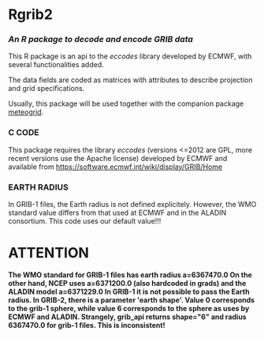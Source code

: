 # Rgrib2

### _An R package to decode and encode GRIB data_

This R package is an api to the *eccodes* library developed by ECMWF, with several functionalities added.

The data fields are coded as matrices with attributes to describe projection and grid specifications.

Usually, this package will be used together with the companion package 
[meteogrid](https://github.com/harphub/Rgrib2).

### C CODE

This package requires the library *eccodes* (versions <=2012 are GPL, more recent versions use the Apache license) developed by ECMWF and available from https://software.ecmwf.int/wiki/display/GRIB/Home

### EARTH RADIUS
In GRIB-1 files, the Earth radius is not defined explicitely. However, the WMO standard value differs from that used at ECMWF and in the ALADIN consortium. This code uses our default value!!!

# __ATTENTION__ 
__The WMO standard for GRIB-1 files has earth radius a=6367470.0
On the other hand, NCEP uses a=6371200.0 (also hardcoded in grads)
and the ALADIN model a=6371229.0
In GRIB-1 it is not possible to pass the Earth radius.
In GRIB-2, there is a parameter 'earth shape'. Value 0 corresponds
to the grib-1 sphere, while value 6 corresponds to the sphere as
uses by ECMWF and ALADIN.
Strangely, grib_api returns shape="6" and radius 6367470.0
for grib-1 files. This is inconsistent!__


